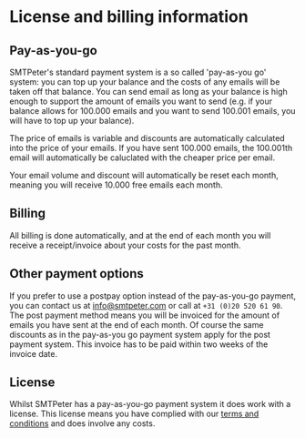 # License and billing information

## Pay-as-you-go

SMTPeter's standard payment system is a so called 'pay-as-you go' system:
you can top up your balance and the costs of any emails will be taken off 
that balance. You can send email as long as your balance is high enough to 
support the amount of emails you want to send (e.g. if your balance allows for
100.000 emails and you want to send 100.001 emails, you will have to top up
your balance). 

The price of emails is variable and discounts are automatically calculated into
the price of your emails. If you have sent 100.000 emails, the 100.001th email will 
automatically be caluclated with the cheaper price per email. 

Your email volume and discount will automatically be reset each month, meaning you 
will receive 10.000 free emails each month. 

## Billing

All billing is done automatically, and at the end of each month you will receive
a receipt/invoice about your costs for the past month. 

## Other payment options

If you prefer to use a postpay option instead of the pay-as-you-go payment, you
can contact us at [info@smtpeter.com](mailto:info@smtpeter.com "email us") or
call at `+31 (0)20 520 61 90`. The post payment method means you will be invoiced
for the amount of emails you have sent at the end of each month. Of course the same
discounts as in the pay-as-you go payment system apply for the post payment system. 
This invoice has to be paid within two weeks of the invoice date. 

## License

Whilst SMTPeter has a pay-as-you-go payment system it does work 
with a license. This license means you have complied with our
[terms and conditions](copernica-docs:SMTPeter/terms-and-conditions)
and does involve any costs. 
